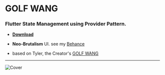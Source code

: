 # GOLF WANG

### Flutter State Management using Provider Pattern.

* [__Download__](https://github.com/ThutaYeAg/GOLF-WANG/releases/tag/latest)
 
* __Neo-Brutalism__ UI. see my [Behance](https://www.behance.net/gallery/169263161/GOLF-WANG)

* based on Tyler, the Creator's [GOLF WANG](https://golfwang.com/)

<hr>

![Cover](https://github.com/ThutaYeAg/GOLF-WANG/blob/master/assets/cover.png)

